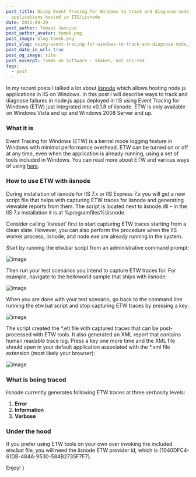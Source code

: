 ```yaml
---
post_title: Using Event Tracing for Windows to track and diagnose node.js
  applications hosted in IIS/iisnode
date: 2011-09-29
post_author: Tomasz Janczuk
post_author_avatar: tomek.png
post_image: blog-tomek.png
post_slug: using-event-tracing-for-windows-to-track-and-diagnose-node.js-applications-hosted-in-iis/iisnode
post_date_in_url: true
post_og_image: site
post_excerpt: Tomek on Software - shaken, not stirred
tags:
  - post
---
```





In my recent posts I talked a lot about [iisnode](https://github.com/tjanczuk/iisnode) which allows hosting node.js applications in IIS on Windows. In this post I will describe ways to track and diagnose failures in node.js apps deployed in IIS using Event Tracing for Windows (ETW) just integrated into v0.1.8 of iisnode. ETW is only available on Windows Vista and up and Windows 2008 Server and up.   

### What it is  

Event Tracing for Windows (ETW) is a kernel mode logging feature in Windows with minimal performance overhead. ETW can be turned on or off at any time, even when the application is already running, using a set of tools included in Windows. You can read more about ETW and various ways of using [here](http://msdn.microsoft.com/en-us/magazine/cc163437.aspx).   

### How to use ETW with iisnode  

During installation of iisnode for IIS 7.x or IIS Express 7.x you will get a new script file that helps with capturing ETW traces for iisnode and generating viewable reports from them. The script is located next to iisnode.dll – in the IIS 7.x installation it is at %programfiles%\iisnode.   

Consider calling ‘iisreset’ first to start capturing ETW traces starting from a clean slate. However, you can also perform the procedure when the IIS worker process, iisnode, and node.exe are already running in the system.   

Start by running the etw.bar script from an administrative command prompt:  

 ![image](http://lh3.ggpht.com/-xTEGQaZ9zlk/ToTLEGsmd-I/AAAAAAAAB1U/gQ03LFgVJb0/image_thumb%25255B3%25255D.png?imgmax=800)  

Then run your test scenarios you intend to capture ETW traces for. For example, navigate to the helloworld sample that ships with iisnode:  

 ![image](http://lh5.ggpht.com/-nFAB_D5ZxRY/ToTLE4Fh_cI/AAAAAAAAB1c/MWu-D3f8GS8/image_thumb%25255B6%25255D.png?imgmax=800)  

When you are done with your test scenario, go back to the command line running the etw.bat script and stop capturing ETW traces by pressing a key:  

 ![image](http://lh5.ggpht.com/-aiSpXrEJOvo/ToTLFn-GWLI/AAAAAAAAB1k/KNuAXoXQc70/image_thumb%25255B9%25255D.png?imgmax=800)      

The script created the *.etl file with captured traces that can be post-processed with ETW tools. It also generated an XML report that contains human readable trace log. Press a key one more time and the XML file should open in your default application associated with the *.xml file extension (most likely your browser):  

 ![image](http://lh4.ggpht.com/-Uaa0-s3nU7A/ToTLGf_SZFI/AAAAAAAAB1s/dNsHFlBTnjM/image_thumb%25255B12%25255D.png?imgmax=800)  

### What is being traced  

iisnode currently generates following ETW traces at three verbosity levels:  

1. **Error**  
2. **Information**  
3. **Verbose**  
  

### Under the hood  

If you prefer using ETW tools on your own over invoking the included etw.bat file, you will need the iisnode ETW provider id, which is {1040DFC4-61DB-484A-9530-584B2735F7F7}.  

Enjoy!  }